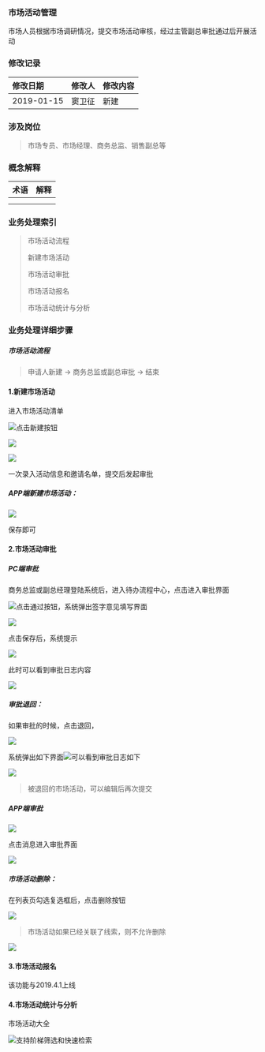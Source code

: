 ### 市场活动管理

市场人员根据市场调研情况，提交市场活动审核，经过主管副总审批通过后开展活动

### 修改记录

| 修改日期 | 修改人 | 修改内容 |
| :--- | :--- | :--- |
| 2019-01-15 | 窦卫征 | 新建 |

### 涉及岗位

> 市场专员、市场经理、商务总监、销售副总等

### 概念解释

| 术语 | 解释 |
| :--- | :--- |
|  |  |
|  |  |

### 业务处理索引

> 市场活动流程
>
> 新建市场活动
>
> 市场活动审批
>
> 市场活动报名
>
> 市场活动统计与分析

### 业务处理详细步骤

##### 市场活动流程

> 申请人新建 -&gt; 商务总监或副总审批 -&gt; 结束

#### 1.新建市场活动

进入市场活动清单

![](/assets/importschdxj.png)点击新建按钮

![](/assets/importschdxj1082.png)

![](/assets/importyqmd112.png)

一次录入活动信息和邀请名单，提交后发起审批

##### APP端新建市场活动：

![](/assets/appdxjschd1937.png)

保存即可

#### 2.市场活动审批

##### PC端审批

商务总监或副总经理登陆系统后，进入待办流程中心，点击进入审批界面

![](/assets/sptg19281.png)点击通过按钮，系统弹出签字意见填写界面

![](/assets/qzyjspjm2910.png)

点击保存后，系统提示

![](/assets/sptg123456.png)

此时可以看到审批日志内容

![](/assets/importsprznr1205.png)

##### 审批退回：

如果审批的时候，点击退回，

![](/assets/tuihuishenpi18281.png)

系统弹出如下界面![](/assets/importbty1821.png)可以看到审批日志如下

![](/assets/importspthcs18281.png)

> 被退回的市场活动，可以编辑后再次提交

##### APP端审批

![](/assets/appsptzsd1938.png)

点击消息进入审批界面

![](/assets/djschdsp1941.png)

##### 市场活动删除：

在列表页勾选复选框后，点击删除按钮

![](/assets/importschdsc1092.png)

> 市场活动如果已经关联了线索，则不允许删除

![](/assets/importyglxs1822.png)

#### 3.市场活动报名

该功能与2019.4.1上线

#### 4.市场活动统计与分析

市场活动大全

![](/assets/importschddq18201.png)支持阶梯筛选和快速检索


